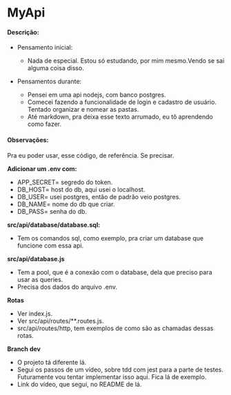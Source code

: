 # MyApi

#### Descrição:

- Pensamento inicial:

  - Nada de especial. Estou só estudando, por mim mesmo.Vendo se sai alguma coisa disso.

- Pensamentos durante:
  - Pensei em uma api nodejs, com banco postgres.
  - Comecei fazendo a funcionalidade de login e cadastro de usuário. Tentado organizar e nomear as pastas.
  - Até markdown, pra deixa esse texto arrumado, eu tô aprendendo como fazer.

#### Observações:
Pra eu poder usar, esse código, de referência. Se precisar.

**Adicionar um .env com:**
- APP_SECRET= segredo do token.
- DB_HOST= host do db, aqui usei o localhost.
- DB_USER= usei postgres, então de padrão veio postgres.
- DB_NAME= nome do db que criar.
- DB_PASS= senha do db.

**src/api/database/database.sql:**
- Tem os comandos sql, como exemplo, pra criar um database que funcione com essa api.

**src/api/database.js**
- Tem a pool, que é a conexão com o database, dela que preciso para usar as queries.
- Precisa dos dados do arquivo .env.

**Rotas**
- Ver index.js.
- Ver src/api/routes/**.routes.js.
- src/api/routes/http, tem exemplos de como são as chamadas dessas rotas.

**Branch dev**
- O projeto tá diferente lá.
- Segui os passos de um vídeo, sobre tdd com jest para a parte de testes. Futuramente vou tentar implementar isso aqui. Fica lá de exemplo.
- Link do vídeo, que segui, no README de lá.